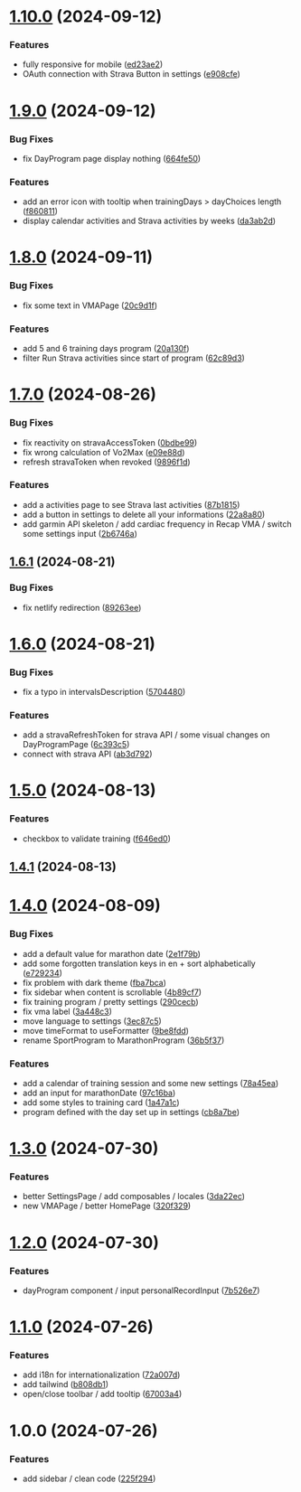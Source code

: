 # [1.10.0](https://github.com/TheoLaperrouse/MarathonProgram/compare/v1.9.0...v1.10.0) (2024-09-12)


### Features

* fully responsive for mobile ([ed23ae2](https://github.com/TheoLaperrouse/MarathonProgram/commit/ed23ae27a8b1b48cd11af4f1b341b4739f3dbef7))
* OAuth connection with Strava Button in settings ([e908cfe](https://github.com/TheoLaperrouse/MarathonProgram/commit/e908cfe7dc54b6113c93dbecd3ed80b3a432a2e5))

# [1.9.0](https://github.com/TheoLaperrouse/MarathonProgram/compare/v1.8.0...v1.9.0) (2024-09-12)


### Bug Fixes

* fix DayProgram page display nothing ([664fe50](https://github.com/TheoLaperrouse/MarathonProgram/commit/664fe506777ac0fd545413388c4c8becb8ae7f3a))


### Features

* add an error icon with tooltip when trainingDays > dayChoices length ([f860811](https://github.com/TheoLaperrouse/MarathonProgram/commit/f860811b48ca04c71c8b323b63cc7490bb2f10fa))
* display calendar activities and Strava activities by weeks ([da3ab2d](https://github.com/TheoLaperrouse/MarathonProgram/commit/da3ab2d73e36ee513661e9daa1669b79708d9b00))

# [1.8.0](https://github.com/TheoLaperrouse/MarathonProgram/compare/v1.7.0...v1.8.0) (2024-09-11)


### Bug Fixes

* fix some text in VMAPage ([20c9d1f](https://github.com/TheoLaperrouse/MarathonProgram/commit/20c9d1ff40c0038f0400871c8473877db7c52d86))


### Features

* add 5 and 6 training days program ([20a130f](https://github.com/TheoLaperrouse/MarathonProgram/commit/20a130fd09127548ac7005bd297863895a9d271e))
* filter Run Strava activities since start of program ([62c89d3](https://github.com/TheoLaperrouse/MarathonProgram/commit/62c89d31e202a7f185214e2406ce39290cb0e94e))

# [1.7.0](https://github.com/TheoLaperrouse/MarathonProgram/compare/v1.6.1...v1.7.0) (2024-08-26)


### Bug Fixes

* fix reactivity on stravaAccessToken ([0bdbe99](https://github.com/TheoLaperrouse/MarathonProgram/commit/0bdbe99889888a5bd331ea76c413cc6ab69eb088))
* fix wrong calculation of Vo2Max ([e09e88d](https://github.com/TheoLaperrouse/MarathonProgram/commit/e09e88dbc5735893a1abcc7ad7246db59edf7c36))
* refresh stravaToken when revoked ([9896f1d](https://github.com/TheoLaperrouse/MarathonProgram/commit/9896f1d89a1eeb09d3c8c8ef157f2479d46d6b73))


### Features

* add a activities page to see Strava last activities ([87b1815](https://github.com/TheoLaperrouse/MarathonProgram/commit/87b18154993f0bc2e7b2aba1c8e6bb38f318ce32))
* add a button in settings to delete all your informations ([22a8a80](https://github.com/TheoLaperrouse/MarathonProgram/commit/22a8a80e40912bfb361135f97fba39bfa1a6df14))
* add garmin API skeleton / add cardiac frequency in Recap VMA / switch some settings input ([2b6746a](https://github.com/TheoLaperrouse/MarathonProgram/commit/2b6746a4d385dd9d0a0dea1f03268178cb071e59))

## [1.6.1](https://github.com/TheoLaperrouse/MarathonProgram/compare/v1.6.0...v1.6.1) (2024-08-21)


### Bug Fixes

* fix netlify redirection ([89263ee](https://github.com/TheoLaperrouse/MarathonProgram/commit/89263ee93917983fcfd4f84899abe89291ea418e))

# [1.6.0](https://github.com/TheoLaperrouse/MarathonProgram/compare/v1.5.0...v1.6.0) (2024-08-21)


### Bug Fixes

* fix a typo in intervalsDescription ([5704480](https://github.com/TheoLaperrouse/MarathonProgram/commit/5704480d861b967d6471f7478f013413690574f2))


### Features

* add a stravaRefreshToken for strava API / some visual changes on DayProgramPage ([6c393c5](https://github.com/TheoLaperrouse/MarathonProgram/commit/6c393c51e21c2401c0ab3ed606e073c87816539d))
* connect with strava API ([ab3d792](https://github.com/TheoLaperrouse/MarathonProgram/commit/ab3d792840a027531f6ebad054d3b6a1b110ddba))

# [1.5.0](https://github.com/TheoLaperrouse/MarathonProgram/compare/v1.4.1...v1.5.0) (2024-08-13)


### Features

* checkbox to validate training ([f646ed0](https://github.com/TheoLaperrouse/MarathonProgram/commit/f646ed0e83104b038a146c93744b0d5b3f102ac8))

## [1.4.1](https://github.com/TheoLaperrouse/MarathonProgram/compare/v1.4.0...v1.4.1) (2024-08-13)

# [1.4.0](https://github.com/TheoLaperrouse/MarathonProgram/compare/v1.3.0...v1.4.0) (2024-08-09)


### Bug Fixes

* add a default value for marathon date ([2e1f79b](https://github.com/TheoLaperrouse/MarathonProgram/commit/2e1f79b01f18668b307628f796b23ced4a69fa55))
* add some forgotten translation keys in en + sort alphabetically ([e729234](https://github.com/TheoLaperrouse/MarathonProgram/commit/e7292344a32f8e37d71fde1f6546a82a0aad5599))
* fix problem with dark theme ([fba7bca](https://github.com/TheoLaperrouse/MarathonProgram/commit/fba7bca06031a2876828b7961168c990e3cff513))
* fix sidebar when content is scrollable ([4b89cf7](https://github.com/TheoLaperrouse/MarathonProgram/commit/4b89cf7541b1de7f4a9a27ffe3d11c9733373192))
* fix training program / pretty settings ([290cecb](https://github.com/TheoLaperrouse/MarathonProgram/commit/290cecbfe7e633740194ff22b8a45b6f087f29b3))
* fix vma label ([3a448c3](https://github.com/TheoLaperrouse/MarathonProgram/commit/3a448c3b7832bcef196d7af55023ee16d20d6895))
* move language to settings ([3ec87c5](https://github.com/TheoLaperrouse/MarathonProgram/commit/3ec87c552dab2ca9edb5d927742b9bbdafa013fc))
* move timeFormat to useFormatter ([9be8fdd](https://github.com/TheoLaperrouse/MarathonProgram/commit/9be8fddc306329fda72754ede617b9ed0bd744d6))
* rename SportProgram to MarathonProgram ([36b5f37](https://github.com/TheoLaperrouse/MarathonProgram/commit/36b5f37f23a8e6d60a0ab11207045a7c1e406228))


### Features

* add a calendar of training session and some new settings ([78a45ea](https://github.com/TheoLaperrouse/MarathonProgram/commit/78a45ead3c1fe7092dac7177d156f01465c8616e))
* add an input for marathonDate ([97c16ba](https://github.com/TheoLaperrouse/MarathonProgram/commit/97c16bad5a892494f3e5c3d2e88b6bd98e690ae8))
* add some styles to training card ([1a47a1c](https://github.com/TheoLaperrouse/MarathonProgram/commit/1a47a1ceb0694a00220e4265188487a62862c6fe))
* program defined with the day set up in settings ([cb8a7be](https://github.com/TheoLaperrouse/MarathonProgram/commit/cb8a7be606aa2f5998a134560b62c66ac3f25843))

# [1.3.0](https://github.com/TheoLaperrouse/MarathonProgram/compare/v1.2.0...v1.3.0) (2024-07-30)

### Features

*   better SettingsPage / add composables / locales ([3da22ec](https://github.com/TheoLaperrouse/MarathonProgram/commit/3da22ec65c4f2283f6e5b6ea0fa6b7ef84ad6600))
*   new VMAPage / better HomePage ([320f329](https://github.com/TheoLaperrouse/MarathonProgram/commit/320f329be80c3d667bec30212e646774275dfcb2))

# [1.2.0](https://github.com/TheoLaperrouse/MarathonProgram/compare/v1.1.0...v1.2.0) (2024-07-30)

### Features

*   dayProgram component / input personalRecordInput ([7b526e7](https://github.com/TheoLaperrouse/MarathonProgram/commit/7b526e79340030f71575bc2d7902b0caeb9634d3))

# [1.1.0](https://github.com/TheoLaperrouse/MarathonProgram/compare/v1.0.0...v1.1.0) (2024-07-26)

### Features

*   add i18n for internationalization ([72a007d](https://github.com/TheoLaperrouse/MarathonProgram/commit/72a007d1f6f9d5e1b0d4813c3d9894da7b0b5078))
*   add tailwind ([b808db1](https://github.com/TheoLaperrouse/MarathonProgram/commit/b808db1a1e2beea9840c74d4dfb2b1e8c11eebc8))
*   open/close toolbar / add tooltip ([67003a4](https://github.com/TheoLaperrouse/MarathonProgram/commit/67003a4515e6a0f0599d2506ee2bda9687e90633))

# 1.0.0 (2024-07-26)

### Features

*   add sidebar / clean code ([225f294](https://github.com/TheoLaperrouse/MarathonProgram/commit/225f294221b678d37f1d339a456acbb24e3d3c59))
